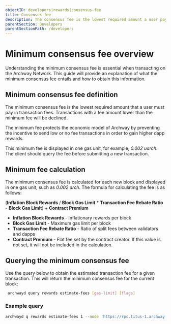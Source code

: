 ```yaml
---
objectID: developers|rewards|consensus-fee
title: Consensus fee
description: The consensus fee is the lowest required amount a user pays in transaction fees.
parentSection: Developers
parentSectionPath: /developers
---
```


# Minimum consensus fee overview

Understanding the minimum consensus fee is essential when transacting on the Archway Network. This guide will provide an explanation of what the minimum consensus fee entails and how to obtain this information.

## Minimum consensus fee definition

The minimum consensus fee is the lowest required amount that a user must pay in transaction fees. Transactions with a fee amount lower than the minimum fee will be declined.

The minimum fee protects the economic model of Archway by preventing the incentive to send low or no fee transactions in order to gain higher dapp rewards.

This minimum fee is displayed in one gas unit, for example, *0.002 uarch*. The client should query the fee before submitting a new transaction.

## Minimum fee calculation

The minimum consensus fee is calculated for each new block and displayed in one gas unit, such as *0.002 arch*. The formula for calculating the fee is as follows:

(**Inflation Block Rewards** / **Block Gas Limit** \* **Transaction Fee Rebate Ratio** - **Block Gas Limit**) + **Contract Premium**

- **Inflation Block Rewards** - Inflationary rewards per block
- **Block Gas Limit** - Maximum gas limit per block
- **Transaction Fee Rebate Ratio** - Ratio of split fees between validators and dapps
- **Contract Premium** - Flat fee set by the contract creator. If this value is not set, it will not be included in the calculation.

## Querying the minimum consensus fee

Use the query below to obtain the estimated transaction fee for a given transaction. This will return the minimum consensus fee for the current block:

```bash 
 archwayd query rewards estimate-fees [gas-limit] [flags]
```

### Example query

```bash
archwayd q rewards estimate-fees 1 --node 'https://rpc.titus-1.archway.tech:443' --output json | jq -r '.gas_unit_price | (.amount + .denom)'
```
